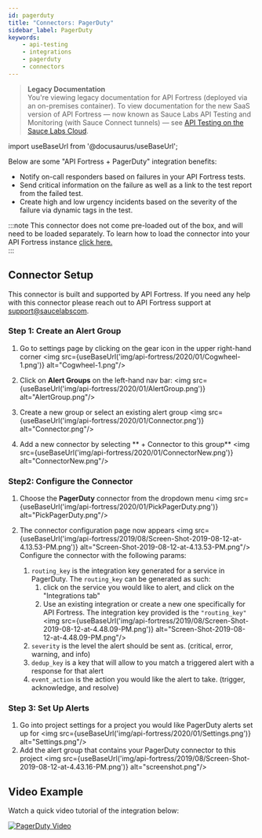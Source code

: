 ```yaml
---
id: pagerduty
title: "Connectors: PagerDuty"
sidebar_label: PagerDuty
keywords:
    - api-testing
    - integrations
    - pagerduty
    - connectors
---
```


<head>
  <meta name="robots" content="noindex" />
</head>

>**Legacy Documentation**<br/>You're viewing legacy documentation for API Fortress (deployed via an on-premises container). To view documentation for the new SaaS version of API Fortress &#8212; now known as Sauce Labs API Testing and Monitoring (with Sauce Connect tunnels) &#8212; see [API Testing on the Sauce Labs Cloud](/api-testing/).

import useBaseUrl from '@docusaurus/useBaseUrl';

Below are some "API Fortress + PagerDuty" integration benefits:

- Notify on-call responders based on failures in your API Fortress tests.
- Send critical information on the failure as well as a link to the test report from the failed test.
- Create high and low urgency incidents based on the severity of the failure via dynamic tags in the test.


:::note
This connector does not come pre-loaded out of the box, and will need to be loaded separately. To learn how to load the connector into your API Fortress instance [click here.](/api-testing/on-prem/integrations/add-new-connector)  
:::

## Connector Setup

This connector is built and supported by API Fortress. If you need any help with this connector please reach out to API Fortress support at [support@saucelabscom](mailto:support@saucelabs.com).  

### Step 1: Create an Alert Group

1. Go to settings page by clicking on the gear icon in the upper right-hand corner
   <img src={useBaseUrl('img/api-fortress/2020/01/Cogwheel-1.png')} alt="Cogwheel-1.png"/>

1. Click on **Alert Groups** on the left-hand nav bar:
   <img src={useBaseUrl('img/api-fortress/2020/01/AlertGroup.png')} alt="AlertGroup.png"/>

1. Create a new group or select an existing alert group
   <img src={useBaseUrl('img/api-fortress/2020/01/Connector.png')} alt="Connector.png"/>

1. Add a new connector by selecting ** + Connector to this group**
   <img src={useBaseUrl('img/api-fortress/2020/01/ConnectorNew.png')} alt="ConnectorNew.png"/>

### Step2: Configure the Connector

1. Choose the **PagerDuty** connector from the dropdown menu
   <img src={useBaseUrl('img/api-fortress/2020/01/PickPagerDuty.png')} alt="PickPagerDuty.png"/>

1. The connector configuration page now appears
   <img src={useBaseUrl('img/api-fortress/2019/08/Screen-Shot-2019-08-12-at-4.13.53-PM.png')} alt="Screen-Shot-2019-08-12-at-4.13.53-PM.png"/>
   Configure the connector with the following params:

    1. `routing_key` is the integration key generated for a service in PagerDuty. The `routing_key` can be generated as such:
        1. click on the service you would like to alert, and click on the "Integrations tab"
        2. Use an existing integration or create a new one specifically for API Fortress. The integration key provided is the `"routing_key"`
           <img src={useBaseUrl('img/api-fortress/2019/08/Screen-Shot-2019-08-12-at-4.48.09-PM.png')} alt="Screen-Shot-2019-08-12-at-4.48.09-PM.png"/>
    2. `severity` is the level the alert should be sent as. (critical, error, warning, and info)              
    3. `dedup_key` is a key that will allow to you match a triggered alert with a response for that alert   
    4. `event_action` is the action you would like the alert to take. (trigger, acknowledge, and resolve)

### Step 3: Set Up Alerts

1. Go into project settings for a project you would like PagerDuty alerts set up for
   <img src={useBaseUrl('img/api-fortress/2020/01/Settings.png')} alt="Settings.png"/>
1. Add the alert group that contains your PagerDuty connector to this project
   <img src={useBaseUrl('img/api-fortress/2019/08/Screen-Shot-2019-08-12-at-4.43.16-PM.png')} alt="screenshot.png"/>

## Video Example

Watch a quick video tutorial of the integration below:

[![PagerDuty Video](https://i.imgur.com/6vZV6wr.png)](https://player.vimeo.com/video/390023384 "PagerDuty Video - Click to Watch!")
